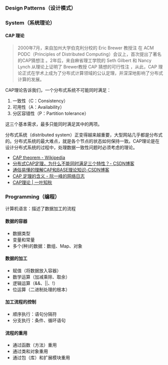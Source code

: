 ### Design Patterns（设计模式）

### System（系统理论）

#### CAP 理论

> 2000年7月，来自加州大学伯克利分校的 Eric Brewer 教授注 在 ACM PODC（Principles of Distributed Computing）会议上，首次提出了著名的CAP猜想注 。2年后，来自麻省理工学院的 Seth Gilbert 和 Nancy Lynch 从理论上证明了 Brewer教授 CAP 猜想的可行性注 ，从此，CAP 理论正式在学术上成为了分布式计算领域的公认定理，并深深地影响了分布式计算的发展。

CAP理论告诉我们，一个分布式系统不可能同时满足：

1. 一致性（C：Consistency）
2. 可用性（A：Availability）
3. 分区容错性（P：Partition tolerance）

这三个基本需求，最多只能同时满足其中的两项。

分布式系统（distributed system）正变得越来越重要，大型网站几乎都是分布式的。分布式系统的最大难点，就是各个节点的状态如何保持一致。CAP理论是在设计分布式系统的过程中，处理数据一致性问题时必须考虑的理论。


- [CAP theorem - Wikipedia](https://en.wikipedia.org/wiki/CAP_theorem)
- [分布式CAP定理，为什么不能同时满足三个特性？- CSDN博客](https://blog.csdn.net/yeyazhishang/article/details/80758354)
- [通俗易懂的理解CAP和BASE理论知识-CSDN博客](https://blog.csdn.net/qq_19348391/article/details/83109030)
- [CAP 定理的含义 - 阮一峰的网络日志](https://www.ruanyifeng.com/blog/2018/07/cap.html)
- [CAP理论 | 一叶知秋](https://lushunjian.github.io/blog/2018/06/20/CAP%E7%90%86%E8%AE%BA/)


### Programming（编程）

计算机语言：描述了数据加工的流程

#### 数据的容器
* 数据类型
* 变量和常量
* 多个(种)的数据：数组、Map、对象

#### 数据的加工

* 赋值（将数据放入容器）
* 数学运算（加减乘除、取余）
* 逻辑运算（&&、||、!）
* 位运算（二进制处理的根本）

#### 加工流程的控制

* 顺序执行：语句分隔符
* 分支执行：条件、循环语句

#### 流程的重用

*  通过函数（方法）重用
*  通过类和对象重用
*  通过包（库）和扩展模块重用